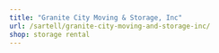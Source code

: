 ```yaml
---
title: "Granite City Moving & Storage, Inc"
url: /sartell/granite-city-moving-and-storage-inc/
shop: storage rental
---
```

